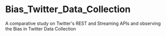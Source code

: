 # Bias_Twitter_Data_Collection
A comparative study on Twitter's REST and Streaming APIs and observing the Bias in Twitter Data Collection
